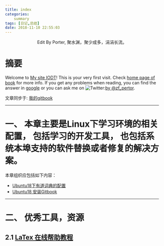 ```yaml
---
title: index
categories:      
    summary    
tags: [日记,总结]
date: 2018-11-10 22:55:03
---
```


<center> Edit By Porter, 聚水渊，聚少成多，涓涓长流。 </center>

# 摘要

Welcome to [My site IODT](http://index.porterpan.top/)! This is your very first visit. Check [home page of book](https://porter.gitbook.io/deep-learning-series/) for more info. If you get any problems when reading, you can find the answer in [google](https://www.google.com) or you can ask me on ![Twitter](https://abs.twimg.com/favicons/favicon.ico):[by @zf_pertor](https://twitter.com/zf_pertor?lang=en).

文章同步于: [我的gitbook](https://porter.gitbook.io/)

<!-- more -->

------------------

# 一、 本章主要是Linux下学习环境的相关配置， 包括学习的开发工具， 也包括系统本埠支持的软件替换或者修复的解决方案。
本章组织应包括如下内容：

* [Ubuntu18下有道词典的配置](./Ubuntu18下有道词典的配置.md)
* [Ubuntu18 安装Gitbook](./Ubuntu18安装Gitbook.md)


----------

# 二、 优秀工具，资源

## 2.1 [LaTex 在线帮助教程](www.ctex.org/OnlineDocuments)

